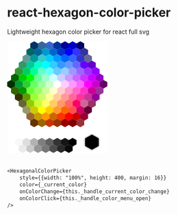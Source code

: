 # react-hexagon-color-picker

Lightweight hexagon color picker for react full svg

![Preview](https://raw.githubusercontent.com/crypto-red/react-hexagon-color-picker/master/public/hexagonal_color_picker_preview.png)

```

<HexagonalColorPicker
    style={{width: "100%", height: 400, margin: 16}}
    color={_current_color}
    onColorChange={this._handle_current_color_change}
    onColorClick={this._handle_color_menu_open}
/>

```
